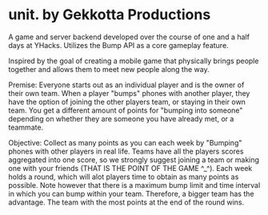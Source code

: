 unit. by Gekkotta Productions
=============================

A game and server backend developed over the course of one and a half days at YHacks. Utilizes the Bump API as a core gameplay feature. 

Inspired by the goal of creating a mobile game that physically brings people together and allows them to meet new people along the way.

Premise: Everyone starts out as an individual player and is the owner of their own team. When a player "bumps" phones with another player, they have the option of joining the other players team, or staying in their own team. You get a different amount of points for "bumping into someone" depending on whether they are someone you have already met, or a teammate.

Objective:
Collect as many points as you can each week by "Bumping" phones with other players in real life. Teams have all the players scores aggregated into one score, so we strongly suggest joining a team or making one with your friends (THAT IS THE POINT OF THE GAME ^_^). Each week holds a round, which will alot players time to obtain as many points as possible. Note however that there is a maximum bump limit and time interval in which you can bump within your team. Therefore, a bigger team has the advantage. The team with the most points at the end of the round wins.


